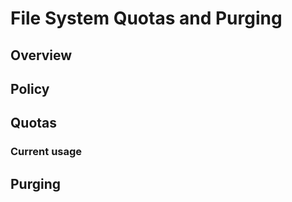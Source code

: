 # File System Quotas and Purging








## Overview







## Policy


## Quotas


### Current usage



## Purging

